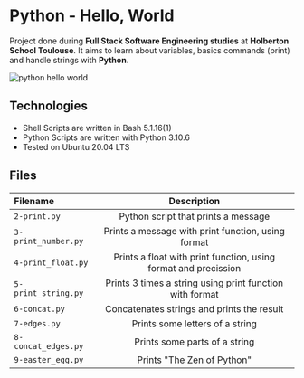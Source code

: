 # Python - Hello, World
Project done during **Full Stack Software Engineering studies** at **Holberton School Toulouse**. It aims to learn about variables, basics commands (print) and handle strings with **Python**.

![python hello world](https://www.freecodecamp.org/news/content/images/2020/08/Article-Image-Hello-World.png)
## Technologies
* Shell Scripts are written in Bash 5.1.16(1)
* Python Scripts are written with Python 3.10.6
* Tested on Ubuntu 20.04 LTS

## Files
| **Filename** | **Description** |
|:--------|:-----------:|
| `2-print.py` | Python script that prints a message |
| `3-print_number.py` | Prints a message with print function, using format |
| `4-print_float.py` | Prints a float with print function, using format and precission |
| `5-print_string.py` | Prints 3 times a string using print function with format |
| `6-concat.py` | Concatenates strings and prints the result |
| `7-edges.py` | Prints some letters of a string |
| `8-concat_edges.py` | Prints some parts of a string |
| `9-easter_egg.py` | Prints "The Zen of Python" |
